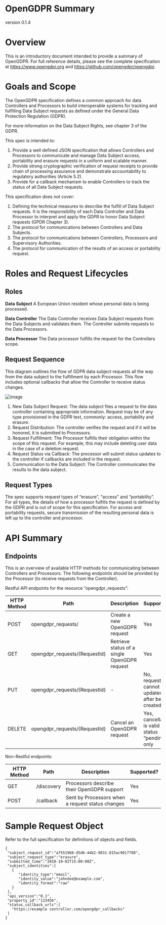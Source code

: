 # OpenGDPR Summary
version 0.1.4

# Overview
This is an introductory document intended to provide a summary of OpenGDPR. For full reference details, please see the complete specification at https://www.opengdpr.org and https://github.com/opengdpr/opengdpr.

# Goals and Scope
The OpenGDPR specification defines a common approach for data Controllers and Processors to build interoperable systems for tracking and fulfilling Data Subject requests as defined under the General Data Protection Regulation (GDPR).

For more information on the Data Subject Rights, see chapter 3 of the GDPR.

This spec is intended to:
1. Provide a well defined JSON specification that allows Controllers and Processors to communicate and
manage Data Subject access, portability and erasure requests in a uniform and scalable
manner.
2. Provide strong cryptographic verification of request receipts to provide chain of
processing assurance and demonstrate accountability to regulatory authorities (Article
5.2).
3. Provide for a callback mechanism to enable Controllers to track the status of
all Data Subject requests.

This specification does not cover:
1. Defining the technical measures to describe the fulfill of Data Subject requests.
It is the responsibility of each Data Controller and Data Processor to interpret and
apply the GDPR to honor Data Subject requests (GPDR Chapter 3).
2. The protocol for communications between Controllers and Data Subjects.
3. The protocol for communications between Controllers, Processors and Supervisory
Authorities.
4. The protocol for communication of the results of an access or portability request.

# Roles and Request Lifecycles

## Roles
**Data Subject**
A European Union resident whose personal data is being processed.

**Data Controller**
The Data Controller receives Data Subject requests from the Data Subjects and validates them. The Controller submits requests to the Data Processors.

**Data Processor**
The Data processor fulfills the request for the Controllers scope.

## Request Sequence
This diagram outlines the flow of GDPR data subject requests all the way from the data subject to the fulfillment by each Processor. This flow includes optional callbacks that allow the Controller to receive status changes.

![image](https://user-images.githubusercontent.com/566376/38212428-b4167bae-368b-11e8-8c1a-3d674083cd94.png)

1. New Data Subject Request: The data subject files a request to the data controller containing appropriate information. Request may be of any type provisioned in the GDPR text, commonly: access, portability and erasure.
2. Request Distribution: The controller verifies the request and if it will be honored, it is submitted to Processors.
3. Request Fulfillment: The Processor fulfills their obligation within the scope of this request. For example, this may include deleting user data in the case of a deletion request.
4. Request Status via Callback: The processor will submit status updates to the controller if callbacks are included in the request.
5. Communication to the Data Subject: The Controller communicates the results to the data subject.

## Request Types
The spec supports request types of “erasure”, "access" and “portability”. For all types, the details of how a processor fulfills the request is defined by the GDPR and is out of scope for this specification. For access and portability requests, secure transmission of the resulting personal data is left up to the controller and processor.

# API Summary
## Endpoints
This is an overview of available HTTP methods for communicating between Controllers and Processors. The following endpoints should be provided by the Processor (to receive requests from the Controller).

Restful API endpoints for the resource “opengdpr_requests”:

| HTTP Method | Path | Description | Supported? |
| --- | --- | --- | --- |
| POST | opengdpr_requests/ | Create a new OpenGDPR request | Yes |
| GET | opengdpr_requests/{RequestId} | Retrieve status of a single OpenGDPR request | Yes |
| PUT | opengdpr_requests/{RequestId} | - | No, requests cannot be updated after being created |
| DELETE | opengdpr_requests/{RequestId} | Cancel an OpenGDPR request | Yes, cancellation is valid in status “pending” only |

Non-Restful endpoints:

| HTTP Method | Path | Description | Supported? |
| --- | --- | --- | --- |
| GET     | /discovery | Processors describe their OpenGDPR support| Yes  |
| POST    | /callback | Sent by Processors when a request status changes| Yes |


#   Sample Request Object
Refer to the full specification for definitions of objects and fields.
```
{
 "subject_request_id":"a7551968-d5d6-44b2-9831-815ac9017798",
 "subject_request_type":"erasure",
 "submitted_time":"2018-10-02T15:00:00Z",
 "subject_identities":[
   {
      "identity_type":"email",
      "identity_value":"johndoe@example.com",
      "identity_format":"raw"
   }
 ],
 "api_version":"0.1",
 "property_id":"123456",
 "status_callback_urls":[
   "https://example controller.com/opengdpr_callbacks"
 ]
}
```
